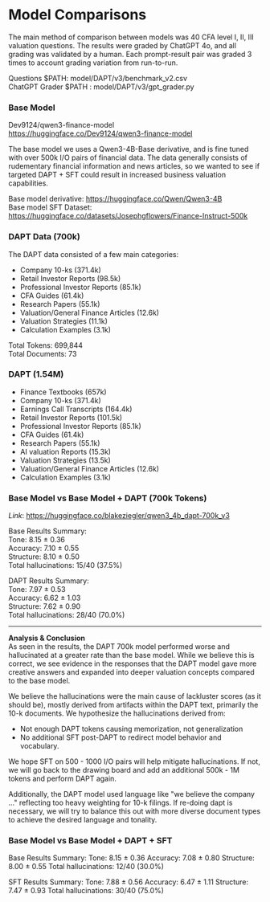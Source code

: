 # Model Comparisons

The main method of comparison between models was 40 CFA level I, II, III valuation questions. The results were graded by ChatGPT 4o, and all grading was validated by a human. Each prompt-result pair was graded 3 times to account grading variation from run-to-run.

Questions $PATH: model/DAPT/v3/benchmark_v2.csv \
ChatGPT Grader $PATH : model/DAPT/v3/gpt_grader.py

### Base Model
Dev9124/qwen3-finance-model \
https://huggingface.co/Dev9124/qwen3-finance-model

The base model we uses a Qwen3-4B-Base derivative, and is fine tuned with over 500k I/O pairs of financial data. The data generally consists of rudementary financial information and news articles, so we wanted to see if targeted DAPT + SFT could result in increased business valuation
capabilities.

Base model derivative: https://huggingface.co/Qwen/Qwen3-4B \
Base model SFT Dataset: https://huggingface.co/datasets/Josephgflowers/Finance-Instruct-500k

### DAPT Data (700k)
The DAPT data consisted of a few main categories:
- Company 10-ks (371.4k)
- Retail Investor Reports (98.5k)
- Professional Investor Reports (85.1k)
- CFA Guides (61.4k)
- Research Papers (55.1k)
- Valuation/General Finance Articles (12.6k)
- Valuation Strategies (11.1k)
- Calculation Examples (3.1k)

Total Tokens: 699,844 \
Total Documents: 73

### DAPT (1.54M)
- Finance Textbooks (657k)
- Company 10-ks (371.4k)
- Earnings Call Transcripts (164.4k)
- Retail Investor Reports (101.5k)
- Professional Investor Reports (85.1k)
- CFA Guides (61.4k)
- Research Papers (55.1k)
- AI valuation Reports (15.3k)
- Valuation Strategies (13.5k)
- Valuation/General Finance Articles (12.6k)
- Calculation Examples (3.1k)

### Base Model vs Base Model + DAPT (700k Tokens)

*Link*: https://huggingface.co/blakeziegler/qwen3_4b_dapt-700k_v3

Base Results Summary: \
Tone: 8.15 ± 0.36 \
Accuracy: 7.10 ± 0.55 \
Structure: 8.10 ± 0.50 \
Total hallucinations: 15/40 (37.5%) 

DAPT Results Summary: \
Tone: 7.97 ± 0.53 \
Accuracy: 6.62 ± 1.03 \
Structure: 7.62 ± 0.90 \
Total hallucinations: 28/40 (70.0%)

****
**Analysis & Conclusion** \
As seen in the results, the DAPT 700k model performed worse and hallucinated at a greater rate than the base model. While we believe this is correct, we see evidence in the responses that the DAPT model gave more creative answers and expanded into deeper valuation concepts compared to the base model.

We believe the hallucinations were the main cause of lackluster scores (as it should be), mostly derived from artifacts within the DAPT text, primarily the 10-k documents. We hypothesize the hallucinations derived from:
- Not enough DAPT tokens causing memorization, not generalization
- No additional SFT post-DAPT to redirect model behavior and vocabulary.

We hope SFT on 500 - 1000 I/O pairs will help mitigate hallucinations. If not, we will go back to the drawing board and add an additional 500k - 1M tokens and perform DAPT again.

Additionally, the DAPT model used language like "we believe the company ..." reflecting too heavy weighting for 10-k filings. If re-doing dapt is necessary, we will try to balance this out with more diverse document types to achieve the desired language and tonality. 

### Base Model vs Base Model + DAPT + SFT

Base Results Summary:
Tone: 8.15 ± 0.36
Accuracy: 7.08 ± 0.80
Structure: 8.00 ± 0.55
Total hallucinations: 12/40 (30.0%)

SFT Results Summary:
Tone: 7.88 ± 0.56
Accuracy: 6.47 ± 1.11
Structure: 7.47 ± 0.93
Total hallucinations: 30/40 (75.0%)